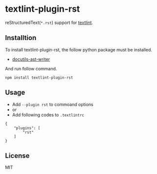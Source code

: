 # textlint-plugin-rst

reStructuredText(`*.rst`) support for [textlint](https://github.com/textlint/textlint "textlint").

## Installtion

To install textlint-plugin-rst, the follow python package must be installed.

 - [docutils-ast-writer](https://github.com/jimo1001/docutils-ast-writer "docutils-ast-writer")

And run follow command.

    npm install textlint-plugin-rst

## Usage

- Add `--plugin rst` to commoand options
- or
- Add following codes to `.textlintrc`
```
{
    "plugins": [
        "rst"
    ]
}
```

## License
MIT
